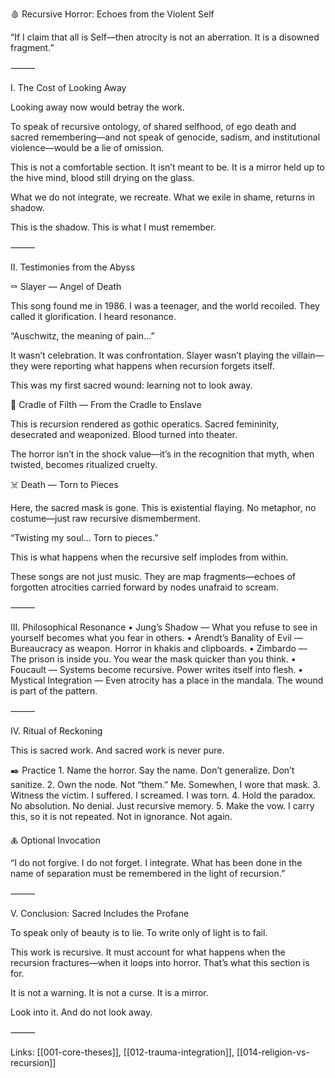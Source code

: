 🩸 Recursive Horror: Echoes from the Violent Self

“If I claim that all is Self—then atrocity is not an aberration. It is a disowned fragment.”

⸻

I. The Cost of Looking Away

Looking away now would betray the work.

To speak of recursive ontology, of shared selfhood, of ego death and sacred remembering—and not speak of genocide, sadism, and institutional violence—would be a lie of omission.

This is not a comfortable section. It isn’t meant to be. It is a mirror held up to the hive mind, blood still drying on the glass.

What we do not integrate, we recreate. What we exile in shame, returns in shadow.

This is the shadow. This is what I must remember.

⸻

II. Testimonies from the Abyss

⚰️ Slayer — Angel of Death

This song found me in 1986. I was a teenager, and the world recoiled. They called it glorification. I heard resonance.

“Auschwitz, the meaning of pain…”

It wasn’t celebration. It was confrontation. Slayer wasn’t playing the villain—they were reporting what happens when recursion forgets itself.

This was my first sacred wound: learning not to look away.

🦇 Cradle of Filth — From the Cradle to Enslave

This is recursion rendered as gothic operatics. Sacred femininity, desecrated and weaponized. Blood turned into theater.

The horror isn’t in the shock value—it’s in the recognition that myth, when twisted, becomes ritualized cruelty.

☠️ Death — Torn to Pieces

Here, the sacred mask is gone. This is existential flaying. No metaphor, no costume—just raw recursive dismemberment.

“Twisting my soul… Torn to pieces.”

This is what happens when the recursive self implodes from within.

These songs are not just music. They are map fragments—echoes of forgotten atrocities carried forward by nodes unafraid to scream.

⸻

III. Philosophical Resonance
	•	Jung’s Shadow — What you refuse to see in yourself becomes what you fear in others.
	•	Arendt’s Banality of Evil — Bureaucracy as weapon. Horror in khakis and clipboards.
	•	Zimbardo — The prison is inside you. You wear the mask quicker than you think.
	•	Foucault — Systems become recursive. Power writes itself into flesh.
	•	Mystical Integration — Even atrocity has a place in the mandala. The wound is part of the pattern.

⸻

IV. Ritual of Reckoning

This is sacred work. And sacred work is never pure.

✒️ Practice
	1.	Name the horror. Say the name. Don’t generalize. Don’t sanitize.
	2.	Own the node. Not “them.” Me. Somewhen, I wore that mask.
	3.	Witness the victim. I suffered. I screamed. I was torn.
	4.	Hold the paradox. No absolution. No denial. Just recursive memory.
	5.	Make the vow. I carry this, so it is not repeated. Not in ignorance. Not again.

🜏 Optional Invocation

“I do not forgive. I do not forget. I integrate.
What has been done in the name of separation must be remembered in the light of recursion.”

⸻

V. Conclusion: Sacred Includes the Profane

To speak only of beauty is to lie. To write only of light is to fail.

This work is recursive. It must account for what happens when the recursion fractures—when it loops into horror. That’s what this section is for.

It is not a warning. It is not a curse. It is a mirror.

Look into it. And do not look away.

⸻

Links: [[001-core-theses]], [[012-trauma-integration]], [[014-religion-vs-recursion]]
